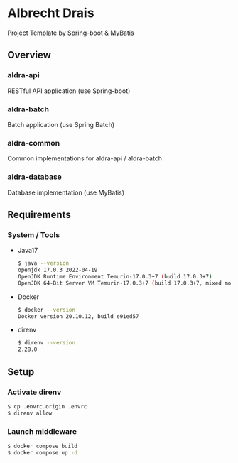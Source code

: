 # Albrecht Drais

Project Template by Spring-boot & MyBatis

## Overview

### aldra-api

RESTful API application (use Spring-boot)

### aldra-batch

Batch application (use Spring Batch)

### aldra-common

Common implementations for aldra-api / aldra-batch

### aldra-database

Database implementation (use MyBatis)

## Requirements

### System / Tools

- Java17
  ```sh
  $ java --version
  openjdk 17.0.3 2022-04-19
  OpenJDK Runtime Environment Temurin-17.0.3+7 (build 17.0.3+7)
  OpenJDK 64-Bit Server VM Temurin-17.0.3+7 (build 17.0.3+7, mixed mode, sharing)
  ```
- Docker
  ```sh
  $ docker --version
  Docker version 20.10.12, build e91ed57
  ```
- direnv
  ```sh
  $ direnv --version
  2.28.0
  ```

## Setup

### Activate direnv

```sh
$ cp .envrc.origin .envrc
$ direnv allow
```

### Launch middleware

```sh
$ docker compose build
$ docker compose up -d
```
